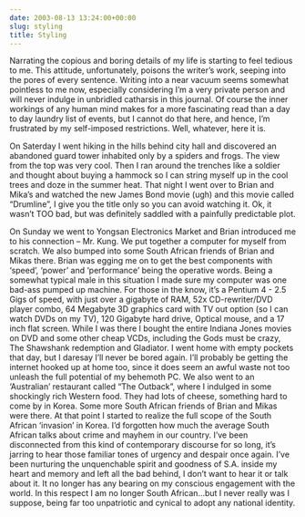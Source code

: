 ```yaml
---
date: 2003-08-13 13:24:00+00:00
slug: styling
title: Styling
---
```


Narrating the copious and boring details of my life is starting to feel tedious to me. This attitude, unfortunately, poisons the writer’s work, seeping into the pores of every sentence. Writing into a near vacuum seems somewhat pointless to me now, especially considering I’m a very private person and will never indulge in unbridled catharsis in this journal. Of course the inner workings of any human mind makes for a more fascinating read than a day to day laundry list of events, but I cannot do that here, and hence, I’m frustrated by my self-imposed restrictions. Well, whatever, here it is.

On Saterday I went hiking in the hills behind city hall and discovered an abandoned guard tower inhabited only by a spiders and frogs. The view from the top was very cool. Then I ran around the trenches like a soldier and thought about buying a hammock so I can string myself up in the cool trees and doze in the summer heat. That night I went over to Brian and Mika’s and watched the new James Bond movie (ugh) and this movie called “Drumline”, I give you the title only so you can avoid watching it. Ok, it wasn’t TOO bad, but was definitely saddled with a painfully predictable plot. 

On Sunday we went to Yongsan Electronics Market and Brian introduced me to his connection – Mr. Kung. We put together a computer for myself from scratch. We also bumped into some South African friends of Brian and Mikas there. Brian was egging me on to get the best components with ‘speed’, ‘power’ and ‘performance’ being the operative words. Being a somewhat typical male in this situation I made sure my computer was one bad-ass pumped up machine. For those in the know, it’s a Pentium 4 - 2.5 Gigs of speed, with just over a gigabyte of RAM, 52x CD-rewriter/DVD player combo, 64 Megabyte 3D graphics card with TV out option (so I can watch DVDs on my TV), 120 Gigabyte hard drive, Optical mouse, and a 17 inch flat screen. While I was there I bought the entire Indiana Jones movies on DVD and some other cheap VCDs, including the Gods must be crazy, The Shawshank redemption and Gladiator. I went home with empty pockets that day, but I daresay I’ll never be bored again. I’ll probably be getting the internet hooked up at home too, since it does seem an awful waste not too unleash the full potential of my behemoth PC. We also went to an ‘Australian’ restaurant called “The Outback”, where I indulged in some shockingly rich Western food. They had lots of cheese, something hard to come by in Korea. Some more South African friends of Brian and Mikas were there. At that point I started to realize the full scope of the South African ‘invasion’ in Korea. I’d forgotten how much the average South African talks about crime and mayhem in our country. I’ve been disconnected from this kind of contemporary discourse for so long, it’s jarring to hear those familiar tones of urgency and despair once again. I’ve been nurturing the unquenchable spirit and goodness of S.A. inside my heart and memory and left all the bad behind, I don’t want to hear it or talk about it. It no longer has any bearing on my conscious engagement with the world. In this respect I am no longer South African…but I never really was I suppose, being far too unpatriotic and cynical to adopt any national identity.
